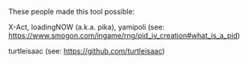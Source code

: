 These people made this tool possible:

X-Act, loadingNOW (a.k.a. pika), yamipoli (see: https://www.smogon.com/ingame/rng/pid_iv_creation#what_is_a_pid)

turtleisaac (see: https://github.com/turtleisaac)
